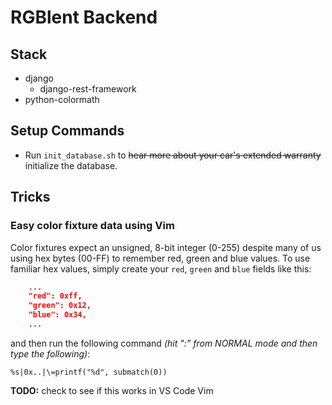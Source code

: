 # RGBlent Backend

## Stack

- django
	- django-rest-framework
- python-colormath

## Setup Commands

- Run `init_database.sh` to ~~hear more about your car's extended warranty~~ initialize the database.

## Tricks

### Easy color fixture data using Vim

Color fixtures expect an unsigned, 8-bit integer (0-255) despite many of us using hex bytes (00-FF) to remember red, green and blue values. To use familiar hex values, simply create your `red`, `green` and `blue` fields like this:

```json
	...
	"red": 0xff,
	"green": 0x12,
	"blue": 0x34,
	...
```

and then run the following command *(hit ":" from NORMAL mode and then type the following)*: 

```
%s|0x..|\=printf("%d", submatch(0))
```

**TODO:** check to see if this works in VS Code Vim
